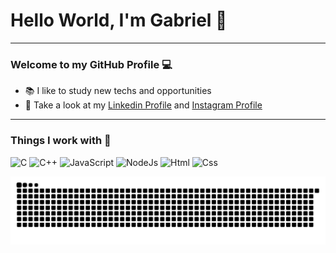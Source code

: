 # Hello World, I'm Gabriel :ghost:
***
### Welcome to my GitHub Profile :computer:
- :books: I like to study new techs and opportunities
- :busts_in_silhouette: Take a look at my [Linkedin Profile](https://www.linkedin.com/in/gabriel-cavalcante-a6a90920a/) and [Instagram Profile](https://www.instagram.com/gabriel_vieira1079/)
***

### Things I work with :open_file_folder:
<img src="https://cdn.jsdelivr.net/gh/devicons/devicon/icons/c/c-line.svg" alt="C" width="40" height="40" style="max-width:100%;"></img>
<img src="https://cdn.jsdelivr.net/gh/devicons/devicon/icons/cplusplus/cplusplus-line.svg" alt="C++" width="40" height="40" style="max-width:100%;"></img>
<img src="https://cdn.jsdelivr.net/gh/devicons/devicon/icons/javascript/javascript-plain.svg" alt="JavaScript" width="40" height="40" style="max-width:100%;"></img>
<img src="https://cdn.jsdelivr.net/gh/devicons/devicon/icons/nodejs/nodejs-plain.svg" alt="NodeJs" width="40" height="40" style="max-width:100%;"></img>
<img src="https://cdn.jsdelivr.net/gh/devicons/devicon/icons/html5/html5-plain-wordmark.svg" alt="Html" width="40" height="40" style="max-width:100%;"></img>
<img src="https://cdn.jsdelivr.net/gh/devicons/devicon/icons/css3/css3-plain-wordmark.svg" alt="Css" width="40" height="40" style="max-width:100%;"></img>

![Snake animation](https://github.com/elrate/elrate/blob/output/github-contribution-grid-snake.svg)
<!--
**Elrate/Elrate** is a ✨ _special_ ✨ repository because its `README.md` (this file) appears on your GitHub profile.

Here are some ideas to get you started:

- 🔭 I’m currently working on ...
- 🌱 I’m currently learning ...
- 👯 I’m looking to collaborate on ...
- 🤔 I’m looking for help with ...
- 💬 Ask me about ...
- 📫 How to reach me: ...
- 😄 Pronouns: ...
- ⚡ Fun fact: ...
-->
